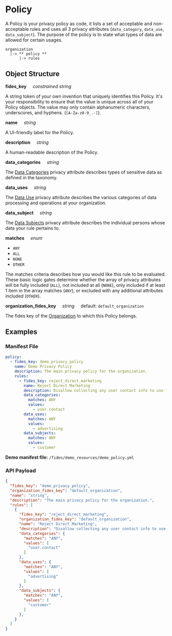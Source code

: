 # Policy

A Policy is your privacy policy as code, it lists a set of acceptable and non-acceptable rules and uses all 3 privacy attributes  (`data_category`, `data_use`, `data_subject`). The purpose of the policy is to state what types of data are allowed for certain usages.

  ```
  organization
    |-> ** policy **
        |-> rules
  ```

## Object Structure

**fides_key**<span class="required"/>&nbsp;&nbsp;&nbsp;&nbsp;&nbsp;_constrained string_

A string token of your own invention that uniquely identifies this Policy. It's your responsibility to ensure that the value is unique across all of your Policy objects. The value may only contain alphanumeric characters, underscores, and hyphens. (`[A-Za-z0-9_.-]`).

**name**&nbsp;&nbsp;&nbsp;&nbsp;&nbsp;_string_

A UI-friendly label for the Policy.

**description**&nbsp;&nbsp;&nbsp;&nbsp;&nbsp;_string_

A human-readable description of the Policy.

**data_categories**&nbsp;&nbsp;&nbsp;&nbsp;&nbsp;_string_&nbsp;&nbsp;&nbsp;&nbsp;&nbsp;

The [Data Categories](../../taxonomy/data_categories/) privacy attribute describes types of sensitive data as defined in the taxonomy.

**data_uses**&nbsp;&nbsp;&nbsp;&nbsp;&nbsp;_string_&nbsp;&nbsp;&nbsp;&nbsp;&nbsp;

The [Data Use](../../taxonomy/data_uses/) privacy attribute describes the various categories of data processing and operations at your organization.

**data_subject**&nbsp;&nbsp;&nbsp;&nbsp;&nbsp;_string_&nbsp;&nbsp;&nbsp;&nbsp;&nbsp;

The [Data Subjects](../../taxonomy/data_subjects/) privacy attribute describes the individual persons whose data your rule pertains to.

**matches**&nbsp;&nbsp;&nbsp;&nbsp;&nbsp;_enum_&nbsp;&nbsp;&nbsp;&nbsp;&nbsp;

* `ANY`
* `ALL`
* `NONE`
* `OTHER`

The matches criteria describes how you would like this rule to be evaluated. These basic logic gates determine whether the array of privacy attributes will be fully included (`ALL`), not included at all (`NONE`), only included if at least 1 item in the array matches (`ANY`), or excluded with any additional attributes included (`OTHER`).

**organization_fides_key**&nbsp;&nbsp;&nbsp;&nbsp;&nbsp;_string_&nbsp;&nbsp;&nbsp;&nbsp;&nbsp;default: `default_organization`

The fides key of the [Organization](../..//resources/organization/) to which this Policy belongs.

## Examples

### **Manifest File**

```yaml
policy:
  - fides_key: demo_privacy_policy
    name: Demo Privacy Policy
    description: The main privacy policy for the organization.
    rules:
      - fides_key: reject_direct_marketing
        name: Reject Direct Marketing
        description: Disallow collecting any user contact info to use for marketing.
        data_categories:
          matches: ANY
          values:
            - user.contact
        data_uses:
          matches: ANY
          values:
            - advertising
        data_subjects:
          matches: ANY
          values:
            - customer
```

**Demo manifest file:** `/fides/demo_resources/demo_policy.yml`

### **API Payload**

```json title="<code>POST /api/v1/policy</code>"
{
  "fides_key": "demo_privacy_policy",
  "organization_fides_key": "default_organization",
  "name": "string",
  "description": "The main privacy policy for the organization.",
  "rules": [
    {
      "fides_key": "reject_direct_marketing",
      "organization_fides_key": "default_organization",
      "name": "Reject Direct Marketing",
      "description": "Disallow collecting any user contact info to use for marketing.",
      "data_categories": {
        "matches": "ANY",
        "values": [
          "user.contact"
        ]
      },
      "data_uses": {
        "matches": "ANY",
        "values": [
          "advertising"
        ]
      },
      "data_subjects": {
        "matches": "ANY",
        "values": [
          "customer"
        ]
      },
    }
  ]
}
```

